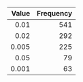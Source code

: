 |   Value |   Frequency |
|--------:|------------:|
|   0.01  |         541 |
|   0.02  |         292 |
|   0.005 |         225 |
|   0.05  |          79 |
|   0.001 |          63 |